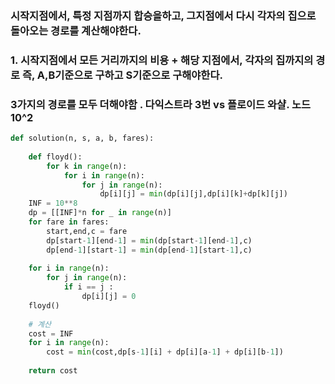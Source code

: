 ### 시작지점에서, 특정 지점까지 합승을하고, 그지점에서 다시 각자의 집으로 돌아오는 경로를 계산해야한다.
### 1. 시작지점에서 모든 거리까지의 비용 + 해당 지점에서, 각자의 집까지의 경로 즉, A,B기준으로 구하고 S기준으로 구해야한다.
### 3가지의 경로를 모두 더해야함 . 다익스트라 3번 vs 플로이드 와샬. 노드 10^2  
```python
def solution(n, s, a, b, fares):
    
    def floyd():
        for k in range(n):
            for i in range(n):
                for j in range(n):
                    dp[i][j] = min(dp[i][j],dp[i][k]+dp[k][j])
    INF = 10**8
    dp = [[INF]*n for _ in range(n)]
    for fare in fares:
        start,end,c = fare
        dp[start-1][end-1] = min(dp[start-1][end-1],c)
        dp[end-1][start-1] = min(dp[end-1][start-1],c)
    
    for i in range(n):
        for j in range(n):
            if i == j :
                dp[i][j] = 0
    floyd()
    
    # 계산
    cost = INF
    for i in range(n):
        cost = min(cost,dp[s-1][i] + dp[i][a-1] + dp[i][b-1])
            
    return cost
```
